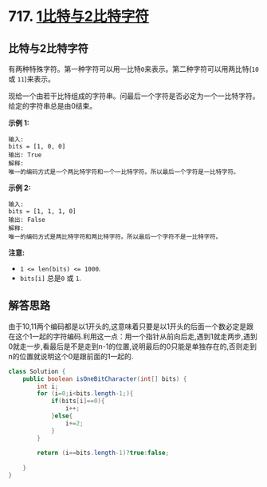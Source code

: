 # 717. [1比特与2比特字符](https://leetcode-cn.com/problems/1-bit-and-2-bit-characters/description/)

## 比特与2比特字符

有两种特殊字符。第一种字符可以用一比特`0`来表示。第二种字符可以用两比特(`10` 或 `11`)来表示。

现给一个由若干比特组成的字符串。问最后一个字符是否必定为一个一比特字符。给定的字符串总是由0结束。

**示例 1:**

```
输入: 
bits = [1, 0, 0]
输出: True
解释: 
唯一的编码方式是一个两比特字符和一个一比特字符。所以最后一个字符是一比特字符。
```

**示例 2:**

```
输入: 
bits = [1, 1, 1, 0]
输出: False
解释: 
唯一的编码方式是两比特字符和两比特字符。所以最后一个字符不是一比特字符。
```

**注意:**

- `1 <= len(bits) <= 1000`.
- `bits[i]` 总是`0` 或 `1`.

## 解答思路

由于10,11两个编码都是以1开头的,这意味着只要是以1开头的后面一个数必定是跟在这个1一起的字符编码.利用这一点：用一个指针从前向后走,遇到1就走两步,遇到0就走一步,看最后是不是走到n-1的位置,说明最后的0只能是单独存在的,否则走到n的位置就说明这个0是跟前面的1一起的.

```java
class Solution {
    public boolean isOneBitCharacter(int[] bits) {
        int i;
        for (i=0;i<bits.length-1;){
            if(bits[i]==0){
                i++;
            }else{
                i+=2;
            }
        }
  
        return (i==bits.length-1)?true:false;
        
    }
}
```

